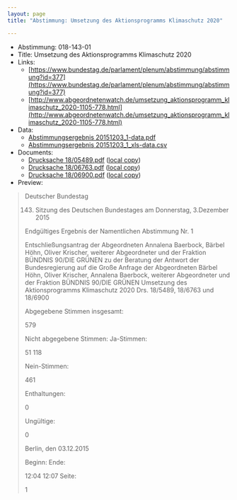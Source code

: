 ```yaml
---
layout: page
title: "Abstimmung: Umsetzung des Aktionsprogramms Klimaschutz 2020"

---
```


* Abstimmung: 018-143-01
* Title: Umsetzung des Aktionsprogramms Klimaschutz 2020
* Links: 
    * [https://www.bundestag.de/parlament/plenum/abstimmung/abstimmung?id=377](https://www.bundestag.de/parlament/plenum/abstimmung/abstimmung?id=377)
    * [http://www.abgeordnetenwatch.de/umsetzung_aktionsprogramm_klimaschutz_2020-1105-778.html](http://www.abgeordnetenwatch.de/umsetzung_aktionsprogramm_klimaschutz_2020-1105-778.html)
* Data: 
    * [Abstimmungsergebnis 20151203_1-data.pdf](/res/abstimmungsliste/20151203_1-data.pdf)
    * [Abstimmungsergebnis 20151203_1_xls-data.csv](/res/abstimmungsliste/analyses/20151203_1_xls-data.csv)
* Documents: 
    * [Drucksache 18/05489.pdf](http://dip21.bundestag.de/dip21/btd/18/054/1805489.pdf) ([local copy](/res/abstimmungsdaten/018-143-01/1805489.pdf))
    * [Drucksache 18/06763.pdf](http://dip21.bundestag.de/dip21/btd/18/067/1806763.pdf) ([local copy](/res/abstimmungsdaten/018-143-01/1806763.pdf))
    * [Drucksache 18/06900.pdf](http://dip21.bundestag.de/dip21/btd/18/069/1806900.pdf) ([local copy](/res/abstimmungsdaten/018-143-01/1806900.pdf))
* Preview: 
> Deutscher Bundestag
> 
> 143. Sitzung des Deutschen Bundestages
> am Donnerstag, 3.Dezember 2015
> 
> Endgültiges Ergebnis der Namentlichen Abstimmung Nr. 1
> 
> Entschließungsantrag der Abgeordneten Annalena Baerbock, Bärbel Höhn, Oliver Krischer,
> weiterer Abgeordneter und der Fraktion BÜNDNIS 90/DIE GRÜNEN
> zu der Beratung der Antwort der Bundesregierung auf die Große Anfrage der Abgeordneten
> Bärbel Höhn, Oliver Krischer, Annalena Baerbock, weiterer Abgeordneter und der Fraktion
> BÜNDNIS 90/DIE GRÜNEN
> Umsetzung des Aktionsprogramms Klimaschutz 2020
> Drs. 18/5489, 18/6763 und 18/6900
> 
> Abgegebene Stimmen insgesamt:
> 
> 579
> 
> Nicht abgegebene Stimmen:
> Ja-Stimmen:
> 
> 51
> 118
> 
> Nein-Stimmen:
> 
> 461
> 
> Enthaltungen:
> 
> 0
> 
> Ungültige:
> 
> 0
> 
> Berlin, den 03.12.2015
> 
> Beginn:
> Ende:
> 
> 12:04
> 12:07
> Seite:
> 
> 1
> 
> 
